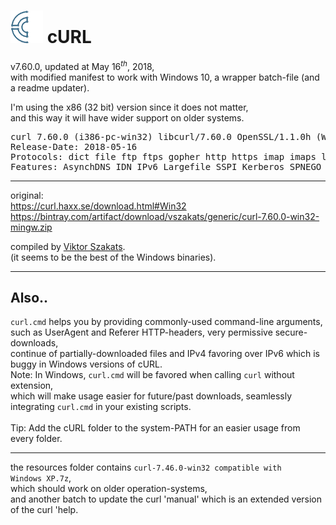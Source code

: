 <h1><img src="resources/icon.png"/> cURL</h1>

v7.60.0, updated at May 16<sup><em>th</em></sup>, 2018, <br/>
with modified manifest to work with Windows 10, a wrapper batch-file (and a readme updater).

I'm using the x86 (32 bit) version since it does not matter, <br/>
and this way it will have wider support on older systems.

<pre>
curl 7.60.0 (i386-pc-win32) libcurl/7.60.0 OpenSSL/1.1.0h (WinSSL) zlib/1.2.11 brotli/1.0.5 WinIDN libssh2/1.8.0 nghttp2/1.32.0
Release-Date: 2018-05-16
Protocols: dict file ftp ftps gopher http https imap imaps ldap ldaps pop3 pop3s rtsp scp sftp smb smbs smtp smtps telnet tftp 
Features: AsynchDNS IDN IPv6 Largefile SSPI Kerberos SPNEGO NTLM SSL libz brotli TLS-SRP HTTP2 HTTPS-proxy MultiSSL 
</pre>

<hr/>

original: <br/>
https://curl.haxx.se/download.html#Win32 <br/>
https://bintray.com/artifact/download/vszakats/generic/curl-7.60.0-win32-mingw.zip <br/>

compiled by <a href="https://bintray.com/vszakats/generic/curl/">Viktor Szakats</a>. <br/>
(it seems to be the best of the Windows binaries).

<hr/>

<h2>Also..</h2>

<code>curl.cmd</code> helps you by providing commonly-used command-line arguments, <br/>
such as UserAgent and Referer HTTP-headers, very permissive secure-downloads, <br/>
continue of partially-downloaded files and IPv4 favoring over IPv6 which is buggy in Windows versions of cURL.
<br/>
Note: In Windows, <code>curl.cmd</code> will be favored when calling <code>curl</code> without extension, <br/>
which will make usage easier for future/past downloads, seamlessly integrating <code>curl.cmd</code> in your existing scripts.<br/>
<br/>
Tip: Add the cURL folder to the system-PATH for an easier usage from every folder.<br/>

<hr/>

the resources folder contains <code>curl-7.46.0-win32 compatible with Windows XP.7z</code>, <br/>
which should work on older operation-systems, <br/>
and another batch to update the curl 'manual' which is an extended version of the curl 'help.
